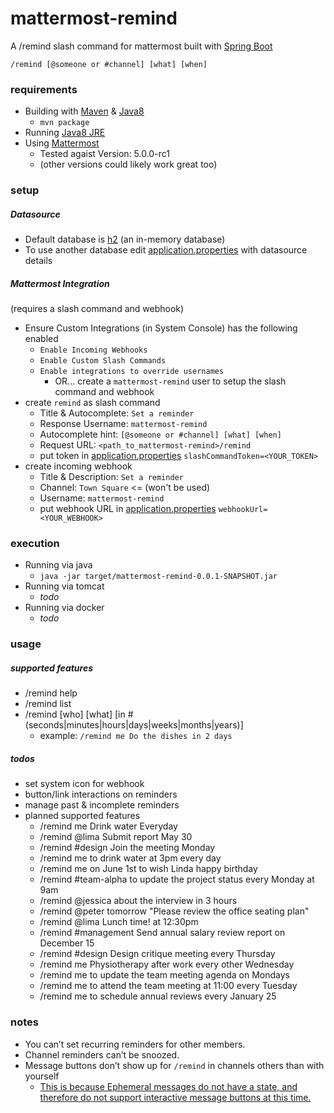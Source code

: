 # mattermost-remind
A /remind slash command for mattermost built with [Spring Boot](https://spring.io/projects/spring-boot)

`/remind [@someone or #channel] [what] [when]`

### requirements
* Building with [Maven](https://maven.apache.org/download.cgi) & [Java8](http://openjdk.java.net/install/)
    * `mvn package`
* Running [Java8 JRE](http://openjdk.java.net/install/)
* Using [Mattermost](https://mattermost.com/) 
  * Tested agaist  Version: 5.0.0-rc1  
  * (other versions could likely work great too)

### setup 
##### Datasource
* Default database is [h2](http://www.h2database.com/html/main.html) (an in-memory database)
* To use another database edit [application.properties](src/main/resources/application.properties) with datasource details

##### Mattermost Integration
(requires a slash command and webhook)
* Ensure Custom Integrations (in System Console) has the following enabled
  * `Enable Incoming Webhooks`
  * `Enable Custom Slash Commands`
  * `Enable integrations to override usernames`
    * OR... create a `mattermost-remind` user to setup the slash command and webhook
* create `remind` as slash command
  * Title & Autocomplete: `Set a reminder`
  * Response Username: `mattermost-remind`
  * Autocomplete hint: `[@someone or #channel] [what] [when]`
  * Request URL: `<path_to_mattermost-remind>/remind`
  * put token in [application.properties](src/main/resources/application.properties) `slashCommandToken=<YOUR_TOKEN>`
* create incoming webhook
  * Title & Description: `Set a reminder`
  * Channel: `Town Square`  <= (won't be used)
  * Username: `mattermost-remind`
  * put webhook URL in [application.properties](src/main/resources/application.properties) `webhookUrl=<YOUR_WEBHOOK>`

### execution
* Running via java
  * `java -jar target/mattermost-remind-0.0.1-SNAPSHOT.jar`
* Running via tomcat
  * _todo_
* Running via docker
  * _todo_

### usage

##### supported features
* /remind help
* /remind list
* /remind [who] [what] [in # (seconds|minutes|hours|days|weeks|months|years)]
  * example: `/remind me Do the dishes in 2 days`

##### todos
* set system icon for webhook
* button/link interactions on reminders
* manage past & incomplete reminders
* planned supported features
  * /remind me Drink water Everyday
  * /remind @lima	Submit report May 30
  * /remind #design Join the meeting Monday
  * /remind me to drink water at 3pm every day
  * /remind me on June 1st to wish Linda happy birthday
  * /remind #team-alpha to update the project status every Monday at 9am
  * /remind @jessica about the interview in 3 hours
  * /remind @peter tomorrow "Please review the office seating plan"
  * /remind @lima Lunch time! at 12:30pm
  * /remind #management Send annual salary review report on December 15
  * /remind #design Design critique meeting every Thursday
  * /remind me Physiotherapy after work every other Wednesday
  * /remind me to update the team meeting agenda on Mondays
  * /remind me to attend the team meeting at 11:00 every Tuesday
  * /remind me to schedule annual reviews every January 25

### notes
* You can’t set recurring reminders for other members.
* Channel reminders can’t be snoozed.
* Message buttons don’t show up for `/remind` in channels others than with yourself
  * [This is because Ephemeral messages do not have a state, and therefore do not support interactive message buttons at this time.](https://docs.mattermost.com/developer/interactive-message-buttons.html#troubleshooting)
